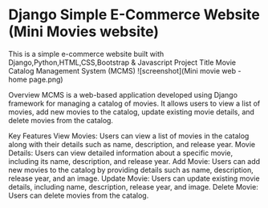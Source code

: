 # Django Simple E-Commerce Website (Mini Movies website)
This is a simple e-commerce website built with Django,Python,HTML,CSS,Bootstrap & Javascript 
Project Title
Movie Catalog Management System (MCMS)
![screenshot](Mini movie web - home page.png)

Overview
MCMS is a web-based application developed using Django framework for managing a catalog of movies. 
It allows users to view a list of movies, add new movies to the catalog, update existing movie details, and delete movies from the catalog.

Key Features
View Movies: Users can view a list of movies in the catalog along with their details such as name, description, and release year.
Movie Details: Users can view detailed information about a specific movie, including its name, description, and release year.
Add Movie: Users can add new movies to the catalog by providing details such as name, description, release year, and an image.
Update Movie: Users can update existing movie details, including name, description, release year, and image.
Delete Movie: Users can delete movies from the catalog.
